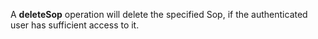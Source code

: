 A **deleteSop** operation will delete the specified Sop, if the authenticated user has sufficient access to it.
